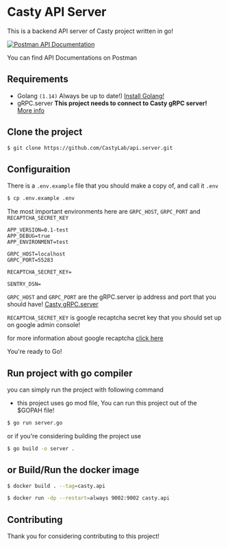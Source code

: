 # Casty API Server
This is a backend API server of Casty project written in go!

<a target="_blank" href="https://documenter.getpostman.com/view/471191/SzYT5246">
  <img src="https://img.shields.io/badge/Postman-api%20documentation-orange?logo=postman&style=for-the-badge" alt="Postman API Documentation">
</a>

You can find API Documentations on Postman

## Requirements
* Golang `(1.14)` Always be up to date!) [Install Golang!](https://golang.org/doc/install)
* gRPC.server **This project needs to connect to Casty gRPC server!**  [More info](https://github.com/CastyLab/grpc.server)

## Clone the project
```bash
$ git clone https://github.com/CastyLab/api.server.git
```

## Configuraition
There is a `.env.example` file that you should make a copy of, and call it `.env`

```bash
$ cp .env.example .env
```

The most important environments here are `GRPC_HOST`, `GRPC_PORT` and `RECAPTCHA_SECRET_KEY`
```env
APP_VERSION=0.1-test
APP_DEBUG=true
APP_ENVIRONMENT=test

GRPC_HOST=localhost
GRPC_PORT=55283

RECAPTCHA_SECRET_KEY=

SENTRY_DSN=
```

`GRPC_HOST` and `GRPC_PORT` are the gRPC.server ip address and port that you should have! [Casty gRPC.server](https://github.com/CastyLab/grpc.server)

`RECAPTCHA_SECRET_KEY` is google recaptcha secret key that you should set up on google admin console!

for more information about google recaptcha [click here](https://developers.google.com/recaptcha/intro)

You're ready to Go!

## Run project with go compiler
you can simply run the project with following command
* this project uses go mod file, You can run this project out of the $GOPAH file!
```bash
$ go run server.go
```

or if you're considering building the project use
```bash
$ go build -o server .
```

## or Build/Run the docker image
```bash
$ docker build . --tag=casty.api

$ docker run -dp --restart=always 9002:9002 casty.api
```

## Contributing
Thank you for considering contributing to this project!
